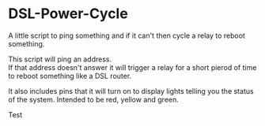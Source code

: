 # DSL-Power-Cycle
A little script to ping something and if it can't then cycle a relay to reboot something.

This script will ping an address.  
If that address doesn't answer it will trigger a relay for a short pierod of time to reboot something like a DSL router.

It also includes pins that it will turn on to display lights telling you the status of the system.  Intended to be red, yellow and green.

Test
